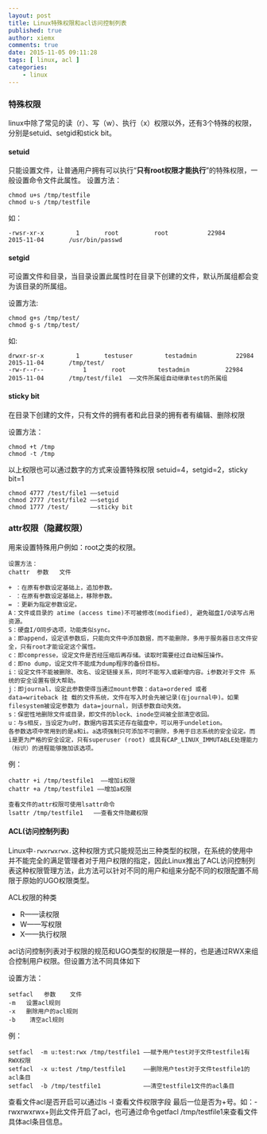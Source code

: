 ```yaml
---
layout: post
title: Linux特殊权限和acl访问控制列表
published: true
author: xiemx
comments: true
date: 2015-11-05 09:11:28
tags: [ linux, acl ]
categories:
    - linux
---
```

### 特殊权限

linux中除了常见的读（r）、写（w）、执行（x）权限以外，还有3个特殊的权限，分别是setuid、setgid和stick bit。

#### setuid
只能设置文件，让普通用户拥有可以执行“**只有root权限才能执行**”的特殊权限，一般设置命令文件此属性。
设置方法：
```
chmod u+s /tmp/testfile
chmod u-s /tmp/testfile
```
如：
```
-rwsr-xr-x         1       root          root           22984          2015-11-04       /usr/bin/passwd
```
#### setgid
可设置文件和目录，当目录设置此属性时在目录下创建的文件，默认所属组都会变为该目录的所属组。

设置方法:
```
chmod g+s /tmp/test/
chmod g-s /tmp/test/
```
如:
```  
drwxr-sr-x         1       testuser         testadmin           22984          2015-11-04       /tmp/test/
-rw-r--r--           1       root         testadmin          22984          2015-11-04       /tmp/test/file1  ——文件所属组自动继承test的所属组
```
#### sticky bit
在目录下创建的文件，只有文件的拥有者和此目录的拥有者有编辑、删除权限

设置方法：
```
chmod +t /tmp
chmod -t /tmp
```
以上权限也可以通过数字的方式来设置特殊权限 setuid=4，setgid=2，sticky bit=1
```
chmod 4777 /test/file1 ——setuid
chmod 2777 /test/file2 ——setgid
chmod 1777 /test/      ——sticky bit
```

### attr权限（隐藏权限）

用来设置特殊用户例如：root之类的权限。


```
设置方法：
chattr  参数   文件

+ ：在原有参数设定基础上，追加参数。
- ：在原有参数设定基础上，移除参数。
= ：更新为指定参数设定。
A：文件或目录的 atime (access time)不可被修改(modified), 避免磁盘I/O读写占用资源。
S：硬盘I/O同步选项，功能类似sync。
a：即append，设定该参数后，只能向文件中添加数据，而不能删除，多用于服务器日志文件安全，只有root才能设定这个属性。
c：即compresse，设定文件是否经压缩后再存储。读取时需要经过自动解压操作。
d：即no dump，设定文件不能成为dump程序的备份目标。
i：设定文件不能被删除、改名、设定链接关系，同时不能写入或新增内容。i参数对于文件 系统的安全设置有很大帮助。
j：即journal，设定此参数使得当通过mount参数：data=ordered 或者 data=writeback 挂 载的文件系统，文件在写入时会先被记录(在journal中)。如果filesystem被设定参数为 data=journal，则该参数自动失效。
s：保密性地删除文件或目录，即文件的block、inode空间被全部清空收回。
u：与s相反，当设定为u时，数据内容其实还存在磁盘中，可以用于undeletion。
各参数选项中常用到的是a和i。a选项强制只可添加不可删除，多用于日志系统的安全设定。而i是更为严格的安全设定，只有superuser (root) 或具有CAP_LINUX_IMMUTABLE处理能力（标识）的进程能够施加该选项。
```
例：
```
chattr +i /tmp/testfile1  ——增加i权限
chattr +a /tmp/testfile1 ——增加a权限

查看文件的attr权限可使用lsattr命令
lsattr /tmp/testfile1   ——查看文件隐藏权限
```
#### ACL(访问控制列表)

Linux中`-rwxrwxrwx.`这种权限方式只能规范出三种类型的权限，在系统的使用中并不能完全的满足管理者对于用户权限的指定，因此Linux推出了ACL访问控制列表这种权限管理方法，此方法可以针对不同的用户和组来分配不同的权限配置不局限于原始的UGO权限类型。

ACL权限的种类
* R——读权限
* W——写权限
* X——执行权限

acl访问控制列表对于权限的规范和UGO类型的权限是一样的，也是通过RWX来组合控制用户权限。但设置方法不同具体如下

设置方法：
```
setfacl   参数    文件
-m   设置acl规则
-x   删除用户的acl规则
-b    清空acl规则
```
例：
```
setfacl  -m u:test:rwx /tmp/testfile1 ——赋予用户test对于文件testfile1有RWX权限
setfacl  -x u:test /tmp/testfile1     ——删除用户test对于文件testfile1的acl条目
setfacl  -b /tmp/testfile1            ——清空testfile1文件的acl条目
```
查看文件acl是否开启可以通过ls -l  查看文件权限字段 最后一位是否为+号。如：-rwxrwxrwx+则此文件开启了acl，也可通过命令getfacl  /tmp/testfile1来查看文件具体acl条目信息。